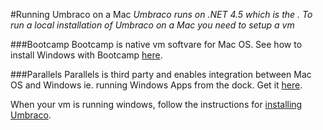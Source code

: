 #Running Umbraco on a Mac
*Umbraco runs on .NET 4.5 which is the . To run a local installation of Umbraco on a Mac you need to setup a vm*

###Bootcamp
Bootcamp is native vm softvare for Mac OS. See how to install Windows with Bootcamp [here](http://support.apple.com/en-us/HT201468).

###Parallels
Parallels is third party and enables integration between Mac OS and Windows ie. running Windows Apps from the dock. Get it [here](https://www.parallels.com). 

When your vm is running windows, follow the instructions for [installing Umbraco](index.md).